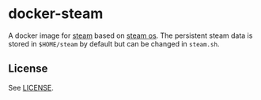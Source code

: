 docker-steam
============

A docker image for [steam](https://github.com/ValveSoftware/steam-for-linux) based on [steam os](https://github.com/ValveSoftware/SteamOS).
The persistent steam data is stored in `$HOME/steam` by default but can be changed in `steam.sh`.

## License ##

See [LICENSE](LICENSE).
